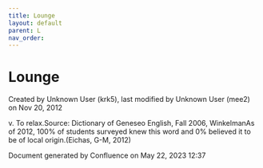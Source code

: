 ```yaml
---
title: Lounge
layout: default
parent: L
nav_order:
---
```


# Lounge

Created by  Unknown User (krk5), last modified by  Unknown User (mee2) on Nov 20, 2012

v. To relax.Source: Dictionary of Geneseo English, Fall 2006, WinkelmanAs of 2012, 100% of students surveyed knew this word and 0% believed it to be of local origin.(Eichas, G-M, 2012) 

Document generated by Confluence on May 22, 2023 12:37


